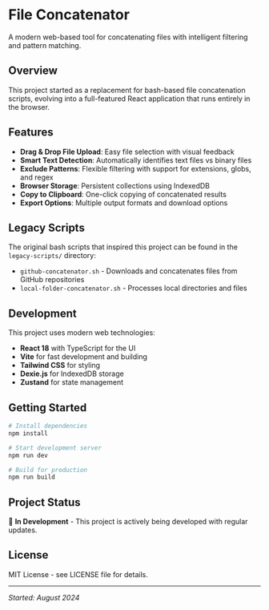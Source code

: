 # File Concatenator

A modern web-based tool for concatenating files with intelligent filtering and pattern matching.

## Overview

This project started as a replacement for bash-based file concatenation scripts, evolving into a full-featured React application that runs entirely in the browser.

## Features

- **Drag & Drop File Upload**: Easy file selection with visual feedback
- **Smart Text Detection**: Automatically identifies text files vs binary files
- **Exclude Patterns**: Flexible filtering with support for extensions, globs, and regex
- **Browser Storage**: Persistent collections using IndexedDB
- **Copy to Clipboard**: One-click copying of concatenated results
- **Export Options**: Multiple output formats and download options

## Legacy Scripts

The original bash scripts that inspired this project can be found in the `legacy-scripts/` directory:

- `github-concatenator.sh` - Downloads and concatenates files from GitHub repositories
- `local-folder-concatenator.sh` - Processes local directories and files

## Development

This project uses modern web technologies:

- **React 18** with TypeScript for the UI
- **Vite** for fast development and building
- **Tailwind CSS** for styling
- **Dexie.js** for IndexedDB storage
- **Zustand** for state management

## Getting Started

```bash
# Install dependencies
npm install

# Start development server
npm run dev

# Build for production
npm run build
```

## Project Status

🚧 **In Development** - This project is actively being developed with regular updates.

## License

MIT License - see LICENSE file for details.

---

_Started: August 2024_
